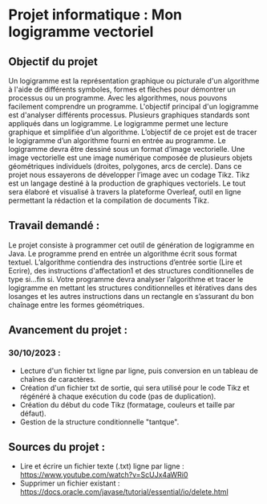 # Projet informatique : Mon logigramme vectoriel

## Objectif du projet
Un logigramme est la représentation graphique ou picturale d'un algorithme à l'aide de différents symboles, formes et flèches pour démontrer un processus ou un programme. Avec les algorithmes, nous pouvons facilement comprendre un programme. L'objectif principal d'un logigramme est d'analyser différents processus. Plusieurs graphiques standards sont appliqués dans un logigramme. Le logigramme permet une lecture graphique et simplifiée d’un algorithme. L’objectif de ce projet est de tracer le logigramme d’un algorithme fourni en entrée au programme. Le logigramme devra être dessiné sous un format d’image vectorielle. Une image vectorielle est une image numérique composée de plusieurs objets géométriques individuels (droites, polygones, arcs de cercle). Dans ce projet nous essayerons de développer l’image avec un codage Tikz. Tikz est un langage destiné à la production de graphiques vectoriels. Le tout sera élaboré et visualisé à travers la plateforme Overleaf, outil en ligne permettant la rédaction et la compilation de documents Tikz.


## Travail demandé :
Le projet consiste à programmer cet outil de génération de logigramme en Java. Le programme prend en entrée un algorithme écrit sous format textuel. L’algorithme contiendra des instructions d’entrée sortie (Lire et Ecrire), des instructions d'affectation1 et des structures conditionnelles de type si...fin si.
Votre programme devra analyser l’algorithme et tracer le logigramme en mettant les structures conditionnelles et itératives dans des losanges et les autres instructions dans un rectangle en s’assurant du bon chaînage entre les formes géométriques. 

## Avancement du projet :
### 30/10/2023 :
- Lecture d'un fichier txt ligne par ligne, puis conversion en un tableau de chaînes de caractères.
- Création d'un fichier txt de sortie, qui sera utilisé pour le code Tikz et régénéré à chaque exécution du code (pas de duplication).
- Création du début du code Tikz (formatage, couleurs et taille par défaut).
- Gestion de la structure conditionnelle "tantque".

## Sources du projet :
- Lire et écrire un fichier texte (.txt) ligne par ligne : https://www.youtube.com/watch?v=ScUJx4aWRi0
- Supprimer un fichier existant : https://docs.oracle.com/javase/tutorial/essential/io/delete.html
